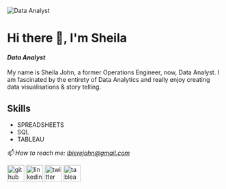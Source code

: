 
![*Data Analyst*](https://media-exp1.licdn.com/dms/image/C4D16AQHeOwlXMlwHGw/profile-displaybackgroundimage-shrink_350_1400/0/1658530368620?e=1663804800&v=beta&t=wbvLmYH7dCSPtje_sMNnsMnpgQka_l0TRIp5Id-Rn_I)

# Hi there 👋, I'm Sheila  
#### *Data Analyst*

My name is Sheila John, a former Operations Engineer, now, Data Analyst. 
I am fascinated by the entirety of Data Analytics and really enjoy creating data visualisations & story telling. 

## Skills 

- SPREADSHEETS 
- SQL 
- TABLEAU 


*📫 How to reach me: ibierejohn@gmail.com*


[<img src='https://cdn.jsdelivr.net/npm/simple-icons@3.0.1/icons/github.svg' alt='github' height='40'>](https://github.com/SheilaIrags)  [<img src='https://cdn.jsdelivr.net/npm/simple-icons@3.0.1/icons/linkedin.svg' alt='linkedin' height='40'>](https://www.linkedin.com/in/sheila_john/)  [<img src='https://cdn.jsdelivr.net/npm/simple-icons@3.0.1/icons/twitter.svg' alt='twitter' height='40'>](https://twitter.com/@sheelarjawn)  [<img src='https://cdn.jsdelivr.net/npm/simple-icons@3.0.1/icons/tableau.svg' alt='tableau' height='40'>](https://public.tableau.com/app/profile/sheila.john3044)  


